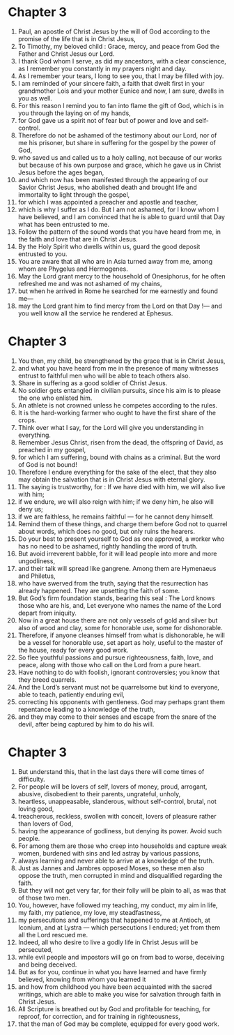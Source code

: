 # Chapter 3

1. Paul, an apostle of Christ Jesus by the will of God according to the promise of the life that is in Christ Jesus,
2. To Timothy, my beloved child : Grace, mercy, and peace from God the Father and Christ Jesus our Lord.
3. I thank God whom I serve, as did my ancestors, with a clear conscience, as I remember you constantly in my prayers night and day.
4. As I remember your tears, I long to see you, that I may be filled with joy.
5. I am reminded of your sincere faith, a faith that dwelt first in your grandmother Lois and your mother Eunice and now, I am sure, dwells in you as well.
6. For this reason I remind you to fan into flame the gift of God, which is in you through the laying on of my hands,
7. for God gave us a spirit not of fear but of power and love and self-control.
8. Therefore do not be ashamed of the testimony about our Lord, nor of me his prisoner, but share in suffering for the gospel by the power of God,
9. who saved us and called us to a holy calling, not because of our works but because of his own purpose and grace, which he gave us in Christ Jesus before the ages began,
10. and which now has been manifested through the appearing of our Savior Christ Jesus, who abolished death and brought life and immortality to light through the gospel,
11. for which I was appointed a preacher and apostle and teacher,
12. which is why I suffer as I do. But I am not ashamed, for I know whom I have believed, and I am convinced that he is able to guard until that Day what has been entrusted to me.
13. Follow the pattern of the sound words that you have heard from me, in the faith and love that are in Christ Jesus.
14. By the Holy Spirit who dwells within us, guard the good deposit entrusted to you.
15. You are aware that all who are in Asia turned away from me, among whom are Phygelus and Hermogenes.
16. May the Lord grant mercy to the household of Onesiphorus, for he often refreshed me and was not ashamed of my chains,
17. but when he arrived in Rome he searched for me earnestly and found me—
18. may the Lord grant him to find mercy from the Lord on that Day !— and you well know all the service he rendered at Ephesus.

# Chapter 3

1. You then, my child, be strengthened by the grace that is in Christ Jesus,
2. and what you have heard from me in the presence of many witnesses entrust to faithful men who will be able to teach others also.
3. Share in suffering as a good soldier of Christ Jesus.
4. No soldier gets entangled in civilian pursuits, since his aim is to please the one who enlisted him.
5. An athlete is not crowned unless he competes according to the rules.
6. It is the hard-working farmer who ought to have the first share of the crops.
7. Think over what I say, for the Lord will give you understanding in everything.
8. Remember Jesus Christ, risen from the dead, the offspring of David, as preached in my gospel,
9. for which I am suffering, bound with chains as a criminal. But the word of God is not bound!
10. Therefore I endure everything for the sake of the elect, that they also may obtain the salvation that is in Christ Jesus with eternal glory.
11. The saying is trustworthy, for : If we have died with him, we will also live with him;
12. if we endure, we will also reign with him; if we deny him, he also will deny us;
13. if we are faithless, he remains faithful — for he cannot deny himself.
14. Remind them of these things, and charge them before God not to quarrel about words, which does no good, but only ruins the hearers.
15. Do your best to present yourself to God as one approved, a worker who has no need to be ashamed, rightly handling the word of truth.
16. But avoid irreverent babble, for it will lead people into more and more ungodliness,
17. and their talk will spread like gangrene. Among them are Hymenaeus and Philetus,
18. who have swerved from the truth, saying that the resurrection has already happened. They are upsetting the faith of some.
19. But God’s firm foundation stands, bearing this seal : The Lord knows those who are his, and, Let everyone who names the name of the Lord depart from iniquity.
20. Now in a great house there are not only vessels of gold and silver but also of wood and clay, some for honorable use, some for dishonorable.
21. Therefore, if anyone cleanses himself from what is dishonorable, he will be a vessel for honorable use, set apart as holy, useful to the master of the house, ready for every good work.
22. So flee youthful passions and pursue righteousness, faith, love, and peace, along with those who call on the Lord from a pure heart.
23. Have nothing to do with foolish, ignorant controversies; you know that they breed quarrels.
24. And the Lord’s servant must not be quarrelsome but kind to everyone, able to teach, patiently enduring evil,
25. correcting his opponents with gentleness. God may perhaps grant them repentance leading to a knowledge of the truth,
26. and they may come to their senses and escape from the snare of the devil, after being captured by him to do his will.

# Chapter 3

1. But understand this, that in the last days there will come times of difficulty.
2. For people will be lovers of self, lovers of money, proud, arrogant, abusive, disobedient to their parents, ungrateful, unholy,
3. heartless, unappeasable, slanderous, without self-control, brutal, not loving good,
4. treacherous, reckless, swollen with conceit, lovers of pleasure rather than lovers of God,
5. having the appearance of godliness, but denying its power. Avoid such people.
6. For among them are those who creep into households and capture weak women, burdened with sins and led astray by various passions,
7. always learning and never able to arrive at a knowledge of the truth.
8. Just as Jannes and Jambres opposed Moses, so these men also oppose the truth, men corrupted in mind and disqualified regarding the faith.
9. But they will not get very far, for their folly will be plain to all, as was that of those two men.
10. You, however, have followed my teaching, my conduct, my aim in life, my faith, my patience, my love, my steadfastness,
11. my persecutions and sufferings that happened to me at Antioch, at Iconium, and at Lystra — which persecutions I endured; yet from them all the Lord rescued me.
12. Indeed, all who desire to live a godly life in Christ Jesus will be persecuted,
13. while evil people and impostors will go on from bad to worse, deceiving and being deceived.
14. But as for you, continue in what you have learned and have firmly believed, knowing from whom you learned it
15. and how from childhood you have been acquainted with the sacred writings, which are able to make you wise for salvation through faith in Christ Jesus.
16. All Scripture is breathed out by God and profitable for teaching, for reproof, for correction, and for training in righteousness,
17. that the man of God may be complete, equipped for every good work.

